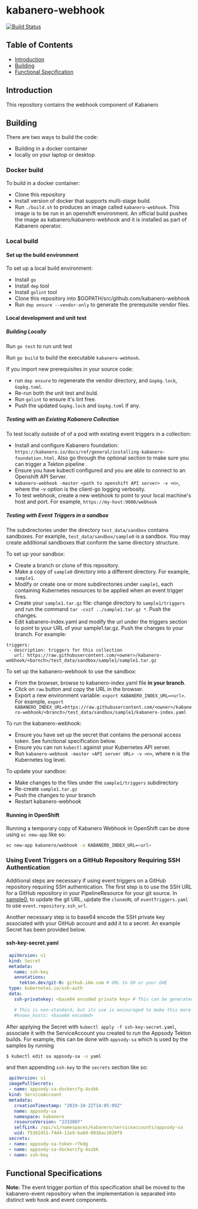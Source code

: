 # kabanero-webhook
[![Build Status](https://travis-ci.org/kabanero-io/kabanero-webhook.svg?branch=master)](https://travis-ci.org/kabanero-io/kabanero-webhook)

## Table of Contents
* [Introduction](#Introduction)   
* [Building](#Building)   
* [Functional Specification](#Functional_Spec)   

<a name="Introduction"></a>
## Introduction 

This repository contains the webhook component of Kabanero


<a name="Building"></a>
## Building

There are two ways to build the code:
- Building in a docker container
- locally on your laptop or desktop

### Docker build

To build in a docker container:
- Clone this repository
- Install version of docker that supports multi-stage build.
- Run `./build.sh` to produces an image called `kabanero-webhook`.  This image is to be run in an openshift environment. An official build pushes the image as kabanero/kabanero-webhook and it is installed as part of Kabanero operator.

### Local build

#### Set up the build environment
To set up a local build environment:
- Install `go`
- Install `dep` tool
- Install `golint` tool
- Clone this repository into $GOPATH/src/github.com/kabanero-webhook
- Run `dep ensure --vendor-only` to generate the prerequisite vendor files.

#### Local development and unit test

##### Building Locally

Run `go test` to run unit test

Run `go build` to build the executable `kabanero-webhook`. 

If you import new prerequisites in your source code:
- run `dep ensure` to regenerate the vendor directory, and `Gopkg.lock`, `Gopkg.toml`.  
- Re-run both the unit test and buld.
- Run `golint` to ensure it's lint free.
- Push the updated `Gopkg.lock` and `Gopkg.toml` if any. 

##### Testing with an Existing Kabanero Collection

To test locally outside of of a pod with existing event triggers in a collection:
- Install and configure Kabanero foundation: `https://kabanero.io/docs/ref/general/installing-kabanero-foundation.html`. Also go through the optional section to make sure you can trigger a Tekton pipeline .
- Ensure you have kubectl configured and you are able to connect to an Openshift API Server.
- `kabanero-webhook -master <path to openshift API server> -v <n>`,  where the -v option is the client-go logging verbosity. 
- To test webhook, create a new webhook to point to your local machine's host and port. For example, `https://my-host:9080/webhook`

##### Testing with Event Triggers in a sandbox

The subdirectories under the directory `test_data/sandbox` contains sandboxes. For example, `test_data/sandbox/sample0` is a sandbox. You may create additional sandboxes that conform the same directory structure. 

To set up your sandbox: 
- Create a branch or clone of this repository.
- Make a copy of `sample0` directory into a different directory. For example, `sample1`.
- Modify or create one or more subdirectories under `sample1`, each containing Kubernetes resources to be applied when an event trigger fires.
- Create your `sample1.tar.gz` file: change directory to `sample1/triggers` and run the command `tar -cvzf ../sample1.tar.gz *`.  Push the changes.
- Edit kabanero-index.yaml and modify the url under the triggers section to point to your URL of your sample1.tar.gz. Push the changes to your branch. For example:
```
triggers:
 - description: triggers for this collection
   url: https://raw.githubusercontent.com/<owner>/kabanero-webhook/<barnch>/test_data/sandbox/sample1/sample1.tar.gz
```

To set up the kabanero-webhook to use the sandbox:
- From the browser, browse to kabanero-index.yaml file **in your branch**.
- Click on `raw` button and copy the URL in the browser. 
- Export a new environment variable: `export KABANERO_INDEX_URL=<url>`. For example, `export KABANERO_INDEX_URL=https://raw.githubusercontent.com/<owner>/kabanero-webhook/<branch>/test_data/sandbox/sample1/kabanero-index.yaml`

To run the kabanero-webhook:
- Ensure you have set up the secret that contains the personal access token. See functional specification below.
- Ensure you can run `kubectl` against your Kubernetes API server.
- Run `kabanero-webhook -master <API server URL> -v <n>`, where n is the Kubernetes log level.

To update your sandbox:
- Make changes to the files under the `sample1/triggers` subdirectory
- Re-create `sample1.tar.gz`
- Push the changes to your branch
- Restart kabanero-webhook 


#### Running in OpenShift

Running a temporary copy of Kabanero Webhook in OpenShift can be done using `oc new-app` like so:
```bash
oc new-app kabanero/webhook -e KABANERO_INDEX_URL=<url> 
```


### Using Event Triggers on a GitHub Repository Requiring SSH Authentication
Additional steps are necessary if using event triggers on a GitHub repository requiring SSH authentication. The first
step is to use the SSH URL for a GitHub repository in your PipelineResource for your git source. In [sample0](https://github.com/kabanero-io/kabanero-webhook/tree/master/test_data/sandbox/sample0),
to update the git URL, update the `cloneURL` of `eventTriggers.yaml` to use `event.repository.ssh_url`.

Another necessary step is to base64 encode the SSH private key associated with your GitHub account and add it to a
secret. An example Secret has been provided below.

#### ssh-key-secret.yaml
```yaml
 apiVersion: v1
 kind: Secret
 metadata:
   name: ssh-key
   annotations:
     tekton.dev/git-0: github.ibm.com # URL to GH or your GHE
 type: kubernetes.io/ssh-auth
 data:
   ssh-privatekey: <base64 encoded private key> # This can be generated using `cat ~/.ssh/id_rsa | base64`

   # This is non-standard, but its use is encouraged to make this more secure.
   #known_hosts: <base64 encoded>
```

After applying the Secret with `kubectl apply -f ssh-key-secret.yaml`, associate it with the ServiceAccount you created
to run the Appsody Tekton builds. For example, this can be done with `appsody-sa` which is used by the samples by running
```bash
$ kubectl edit sa appsody-sa -o yaml
```

and then appending `ssh-key` to the `secrets` section like so:
```yaml
 apiVersion: v1
 imagePullSecrets:
 - name: appsody-sa-dockercfg-4vzbk
 kind: ServiceAccount
 metadata:
   creationTimestamp: "2019-10-22T14:05:09Z"
   name: appsody-sa
   namespace: kabanero
   resourceVersion: "2333807"
   selfLink: /api/v1/namespaces/kabanero/serviceaccounts/appsody-sa
   uid: f5362d51-f4d4-11e9-ba0d-0016ac1020f9
 secrets:
 - name: appsody-sa-token-r7kdg
 - name: appsody-sa-dockercfg-4vzbk
 - name: ssh-key
```

<a name="Functional_Spec"></a>
## Functional Specifications
**Note:** The event trigger portion of this specification shall be moved to the kabanero-event repository when the implementation is separated into distinct web hook and event components.
